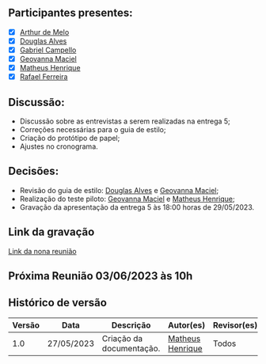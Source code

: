 ## Participantes presentes:

- [x] [Arthur de Melo](https://github.com/arthurmlv)
- [x] [Douglas Alves](https://github.com/dougAlvs)
- [x] [Gabriel Campello](https://github.com/G16C)
- [x] [Geovanna Maciel](https://github.com/manuziny)
- [x] [Matheus Henrique](https://github.com/mathonaut)
- [x] [Rafael Ferreira](https://github.com/RafaelCLG0)

## Discussão:

- Discussão sobre as entrevistas a serem realizadas na entrega 5;
- Correções necessárias para o guia de estilo;
- Criação do protótipo de papel;
- Ajustes no cronograma.

## Decisões:

- Revisão do guia de estilo: [Douglas Alves](https://github.com/dougAlvs) e [Geovanna Maciel](https://github.com/manuziny);
- Realização do teste piloto: [Geovanna Maciel](https://github.com/manuziny) e [Matheus Henrique](https://github.com/mathonaut);
- Gravação da apresentação da entrega 5 às 18:00 horas de 29/05/2023.


## Link da gravação

[Link da nona reunião](https://youtu.be/3eZGtjTkpK8)

## Próxima Reunião 03/06/2023 às 10h

## Histórico de versão

| Versão | Data       | Descrição                | Autor(es)                                        | Revisor(es) |
| ------ | ---------- | ------------------------ | ------------------------------------------------ | ----------- |
| 1.0    | 27/05/2023 | Criação da documentação. | [Matheus Henrique](https://github.com/mathonaut) | Todos       |